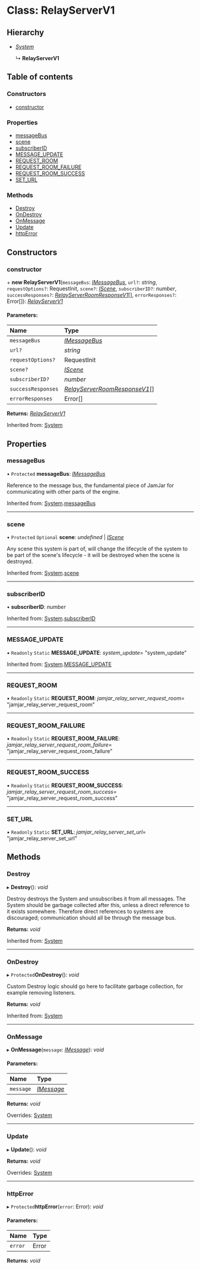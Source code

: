 # Class: RelayServerV1

## Hierarchy

* [*System*](system.md)

  ↳ **RelayServerV1**

## Table of contents

### Constructors

- [constructor](relayserverv1.md#constructor)

### Properties

- [messageBus](relayserverv1.md#messagebus)
- [scene](relayserverv1.md#scene)
- [subscriberID](relayserverv1.md#subscriberid)
- [MESSAGE\_UPDATE](relayserverv1.md#message_update)
- [REQUEST\_ROOM](relayserverv1.md#request_room)
- [REQUEST\_ROOM\_FAILURE](relayserverv1.md#request_room_failure)
- [REQUEST\_ROOM\_SUCCESS](relayserverv1.md#request_room_success)
- [SET\_URL](relayserverv1.md#set_url)

### Methods

- [Destroy](relayserverv1.md#destroy)
- [OnDestroy](relayserverv1.md#ondestroy)
- [OnMessage](relayserverv1.md#onmessage)
- [Update](relayserverv1.md#update)
- [httpError](relayserverv1.md#httperror)

## Constructors

### constructor

\+ **new RelayServerV1**(`messageBus`: [*IMessageBus*](../interfaces/imessagebus.md), `url?`: *string*, `requestOptions?`: RequestInit, `scene?`: [*IScene*](../interfaces/iscene.md), `subscriberID?`: *number*, `successResponses?`: [*RelayServerRoomResponseV1*](../interfaces/relayserverroomresponsev1.md)[], `errorResponses?`: Error[]): [*RelayServerV1*](relayserverv1.md)

#### Parameters:

Name | Type |
:------ | :------ |
`messageBus` | [*IMessageBus*](../interfaces/imessagebus.md) |
`url?` | *string* |
`requestOptions?` | RequestInit |
`scene?` | [*IScene*](../interfaces/iscene.md) |
`subscriberID?` | *number* |
`successResponses` | [*RelayServerRoomResponseV1*](../interfaces/relayserverroomresponsev1.md)[] |
`errorResponses` | Error[] |

**Returns:** [*RelayServerV1*](relayserverv1.md)

Inherited from: [System](system.md)

## Properties

### messageBus

• `Protected` **messageBus**: [*IMessageBus*](../interfaces/imessagebus.md)

Reference to the message bus, the fundamental piece of JamJar
for communicating with other parts of the engine.

Inherited from: [System](system.md).[messageBus](system.md#messagebus)

___

### scene

• `Protected` `Optional` **scene**: *undefined* \| [*IScene*](../interfaces/iscene.md)

Any scene this system is part of, will change the lifecycle of the
system to be part of the scene's lifecycle - it will be destroyed
when the scene is destroyed.

Inherited from: [System](system.md).[scene](system.md#scene)

___

### subscriberID

• **subscriberID**: *number*

Inherited from: [System](system.md).[subscriberID](system.md#subscriberid)

___

### MESSAGE\_UPDATE

▪ `Readonly` `Static` **MESSAGE\_UPDATE**: *system_update*= "system\_update"

Inherited from: [System](system.md).[MESSAGE_UPDATE](system.md#message_update)

___

### REQUEST\_ROOM

▪ `Readonly` `Static` **REQUEST\_ROOM**: *jamjar_relay_server_request_room*= "jamjar\_relay\_server\_request\_room"

___

### REQUEST\_ROOM\_FAILURE

▪ `Readonly` `Static` **REQUEST\_ROOM\_FAILURE**: *jamjar_relay_server_request_room_failure*= "jamjar\_relay\_server\_request\_room\_failure"

___

### REQUEST\_ROOM\_SUCCESS

▪ `Readonly` `Static` **REQUEST\_ROOM\_SUCCESS**: *jamjar_relay_server_request_room_success*= "jamjar\_relay\_server\_request\_room\_success"

___

### SET\_URL

▪ `Readonly` `Static` **SET\_URL**: *jamjar_relay_server_set_url*= "jamjar\_relay\_server\_set\_url"

## Methods

### Destroy

▸ **Destroy**(): *void*

Destroy destroys the System and unsubscribes it from all messages.
The System should be garbage collected after this, unless a direct
reference to it exists somewhere. Therefore direct references to
systems are discouraged; communication should all be through the
message bus.

**Returns:** *void*

Inherited from: [System](system.md)

___

### OnDestroy

▸ `Protected`**OnDestroy**(): *void*

Custom Destroy logic should go here to facilitate garbage collection, for example
removing listeners.

**Returns:** *void*

Inherited from: [System](system.md)

___

### OnMessage

▸ **OnMessage**(`message`: [*IMessage*](../interfaces/imessage.md)): *void*

#### Parameters:

Name | Type |
:------ | :------ |
`message` | [*IMessage*](../interfaces/imessage.md) |

**Returns:** *void*

Overrides: [System](system.md)

___

### Update

▸ **Update**(): *void*

**Returns:** *void*

Overrides: [System](system.md)

___

### httpError

▸ `Protected`**httpError**(`error`: Error): *void*

#### Parameters:

Name | Type |
:------ | :------ |
`error` | Error |

**Returns:** *void*
